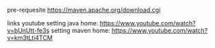 pre-requesite
https://maven.apache.org/download.cgi

links youtube
setting java home: https://www.youtube.com/watch?v=bUnUtt-fe3s
setting maven home: https://www.youtube.com/watch?v=km3tLti4TCM
